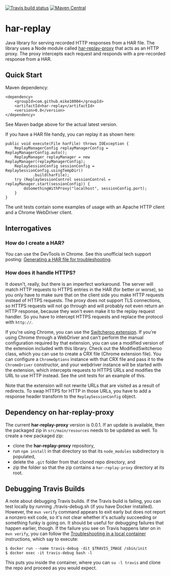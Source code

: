 [![Travis build status](https://img.shields.io/travis/mike10004/har-replay.svg)](https://travis-ci.org/mike10004/har-replay)
[![Maven Central](https://img.shields.io/maven-central/v/com.github.mike10004/har-replay.svg)](https://repo1.maven.org/maven2/com/github/mike10004/har-replay/)

har-replay
==========

Java library for serving recorded HTTP responses from a HAR file. The library
uses a Node module called [har-replay-proxy] that acts as an HTTP proxy. The
proxy intercepts each request and responds with a pre-recorded response from 
a HAR.

Quick Start
-----------

Maven dependency:

    <dependency>
        <groupId>com.github.mike10004</groupId>
        <artifactId>har-replay</artifactId>
        <version>0.8</version>
    </dependency>

See Maven badge above for the actual latest version.

If you have a HAR file handy, you can replay it as shown here:

    public void execute(File harFile) throws IOException {
        ReplayManagerConfig replayManagerConfig = ReplayManagerConfig.auto();
        ReplayManager replayManager = new ReplayManager(replayManagerConfig);
        ReplaySessionConfig sessionConfig = ReplaySessionConfig.usingTempDir()
                .build(harFile);
        try (ReplaySessionControl sessionControl = replayManager.start(sessionConfig)) {
            doSomethingWithProxy("localhost", sessionConfig.port);
        }
    }

The unit tests contain some examples of usage with an Apache HTTP client and a
Chrome WebDriver client. 

Interrogatives
--------------

### How do I create a HAR?

You can use the DevTools in Chrome. See this unofficial tech support posting:
[Generating a HAR file for troubleshooting][har-howto]. 

### How does it handle HTTPS?

It doesn't, really, but there is an imperfect workaround. The server will match
HTTP requests to HTTPS entries in the HAR (for better or worse), so you only have
to make sure that on the client side you make HTTP requests instead of HTTPS 
requests. The proxy does not support TLS connections, so HTTPS requests will not
go through and will probably not even return an HTTP response, because they 
won't even make it to the replay request handler. So you have to intercept HTTPS 
requests and replace the protocol with `http://`.

If you're using Chrome, you can use the [Switcheroo extension][switcheroo].
If you're using Chrome through a WebDriver and can't perform the manual 
configuration required by that extension, you can use a modified version of
the extension included with this library. Check out the ModifiedSwitcheroo
class, which you can use to create a CRX file (Chrome extension file). You can
configure a `ChromeOptions` instance with that CRX file and pass it to the
`ChromeDriver` constructor, and your webdriver instance will be started with
the extension, which intercepts requests to HTTPS URLs and modifies the URL to
use HTTP instead. See the unit tests for an example of this.

Note that the extension will not rewrite URLs that are visited as a result of
redirects. To swap HTTPS for HTTP in those URLs, you have to add a response
header transform to the `ReplaySessionConfig` object.

Dependency on har-replay-proxy
-------------------------------

The current **har-replay-proxy** version is 0.0.1. If an update is available, then
the packaged zip in `src/main/resources` needs to be updated as well. To create
a new packaged zip:

* clone the **har-replay-proxy** repository, 
* run `npm install` in that directory so that its `node_modules` subdirectory 
  is populated,
* delete the `.git` folder from that cloned repo directory, and
* zip the folder so that the zip contains a `har-replay-proxy` directory at
  its root. 

Debugging Travis Builds
-----------------------

A note about debugging Travis builds. If the Travis build is failing, you can 
test locally by running ./travis-debug.sh (if you have Docker installed). However,
the `mvn verify` command appears to exit early but does not report a nonzero exit
code, so it's not clear whether it's actually succeeding or something funky is
going on. It should be useful for debugging failures that happen earlier, though.
If the failure you see on Travis happens later on in `mvn verify`, you can follow
the [Troubleshooting in a local container][troubleshooting] instructions, which 
say to execute:

    $ docker run --name travis-debug -dit $TRAVIS_IMAGE /sbin/init
    $ docker exec -it travis-debug bash -l 

This puts you inside the container, where you can `su -l travis` and clone the 
repo and proceed as you would expect.

[har-replay-proxy]: https://github.com/mike10004/har-replay-proxy
[switcheroo]: https://chrome.google.com/webstore/detail/switcheroo-redirector/cnmciclhnghalnpfhhleggldniplelbg
[har-howto]: https://support.zendesk.com/hc/en-us/articles/204410413-Generating-a-HAR-file-for-troubleshooting
[troubleshooting]: https://docs.travis-ci.com/user/common-build-problems/